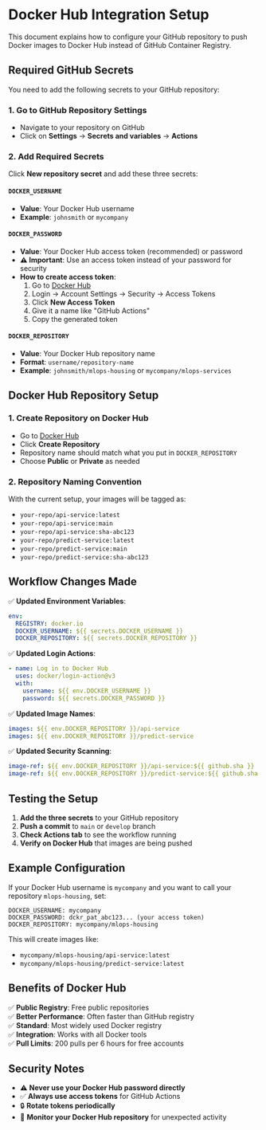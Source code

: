 # Docker Hub Integration Setup

This document explains how to configure your GitHub repository to push Docker images to Docker Hub instead of GitHub Container Registry.

## Required GitHub Secrets

You need to add the following secrets to your GitHub repository:

### 1. Go to GitHub Repository Settings
- Navigate to your repository on GitHub
- Click on **Settings** → **Secrets and variables** → **Actions**

### 2. Add Required Secrets

Click **New repository secret** and add these three secrets:

#### `DOCKER_USERNAME`
- **Value**: Your Docker Hub username
- **Example**: `johnsmith` or `mycompany`

#### `DOCKER_PASSWORD`
- **Value**: Your Docker Hub access token (recommended) or password
- **⚠️ Important**: Use an access token instead of your password for security
- **How to create access token**:
  1. Go to [Docker Hub](https://hub.docker.com/)
  2. Login → Account Settings → Security → Access Tokens
  3. Click **New Access Token**
  4. Give it a name like "GitHub Actions"
  5. Copy the generated token

#### `DOCKER_REPOSITORY`
- **Value**: Your Docker Hub repository name
- **Format**: `username/repository-name`
- **Example**: `johnsmith/mlops-housing` or `mycompany/mlops-services`

## Docker Hub Repository Setup

### 1. Create Repository on Docker Hub
- Go to [Docker Hub](https://hub.docker.com/)
- Click **Create Repository**
- Repository name should match what you put in `DOCKER_REPOSITORY`
- Choose **Public** or **Private** as needed

### 2. Repository Naming Convention
With the current setup, your images will be tagged as:
- `your-repo/api-service:latest`
- `your-repo/api-service:main`
- `your-repo/api-service:sha-abc123`
- `your-repo/predict-service:latest`
- `your-repo/predict-service:main`
- `your-repo/predict-service:sha-abc123`

## Workflow Changes Made

✅ **Updated Environment Variables**:
```yaml
env:
  REGISTRY: docker.io
  DOCKER_USERNAME: ${{ secrets.DOCKER_USERNAME }}
  DOCKER_REPOSITORY: ${{ secrets.DOCKER_REPOSITORY }}
```

✅ **Updated Login Actions**:
```yaml
- name: Log in to Docker Hub
  uses: docker/login-action@v3
  with:
    username: ${{ env.DOCKER_USERNAME }}
    password: ${{ secrets.DOCKER_PASSWORD }}
```

✅ **Updated Image Names**:
```yaml
images: ${{ env.DOCKER_REPOSITORY }}/api-service
images: ${{ env.DOCKER_REPOSITORY }}/predict-service
```

✅ **Updated Security Scanning**:
```yaml
image-ref: ${{ env.DOCKER_REPOSITORY }}/api-service:${{ github.sha }}
image-ref: ${{ env.DOCKER_REPOSITORY }}/predict-service:${{ github.sha }}
```

## Testing the Setup

1. **Add the three secrets** to your GitHub repository
2. **Push a commit** to `main` or `develop` branch
3. **Check Actions tab** to see the workflow running
4. **Verify on Docker Hub** that images are being pushed

## Example Configuration

If your Docker Hub username is `mycompany` and you want to call your repository `mlops-housing`, set:

```
DOCKER_USERNAME: mycompany
DOCKER_PASSWORD: dckr_pat_abc123... (your access token)
DOCKER_REPOSITORY: mycompany/mlops-housing
```

This will create images like:
- `mycompany/mlops-housing/api-service:latest`
- `mycompany/mlops-housing/predict-service:latest`

## Benefits of Docker Hub

✅ **Public Registry**: Free public repositories  
✅ **Better Performance**: Often faster than GitHub registry  
✅ **Standard**: Most widely used Docker registry  
✅ **Integration**: Works with all Docker tools  
✅ **Pull Limits**: 200 pulls per 6 hours for free accounts  

## Security Notes

- ⚠️ **Never use your Docker Hub password directly**
- ✅ **Always use access tokens** for GitHub Actions
- 🔒 **Rotate tokens periodically**
- 👀 **Monitor your Docker Hub repository** for unexpected activity